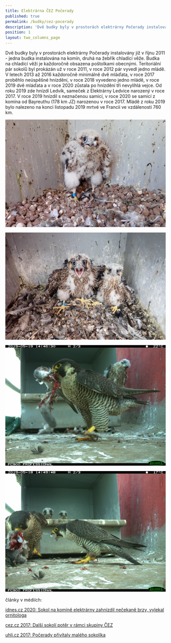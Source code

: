 ```yaml
---
title: Elektrárna ČEZ Počerady
published: true
permalink: /budky/cez-pocerady
description: 'Dvě budky byly v prostorách elektrárny Počerady instalovány již v roce 2011. '
position: 1
layout: two_columns_page
---
```

Dvě budky byly v prostorách elektrárny Počerady instalovány již v říjnu 2011 - jedna budka instalována na komín, druhá na žebřík chladící věže. Budka na chladící věži je každoročně obsazena poštolkami obecnými. Teritoriální pár sokolů byl prokázán už v roce 2011, v roce 2012 pár vyvedl jedno mládě. V letech 2013 až 2016 každoročně minimálně dvě mláďata, v roce 2017 proběhlo neúspěšné hnízdění, v roce 2018 vyvedeno jedno mládě, v roce 2019 dvě mláďata a v roce 2020 zůstala po hnízdění tři nevylíhlá vejce. Od roku 2019 zde hnízdí Ledvík, sameček z Elektrárny Ledvice narozený v roce 2017. V roce 2019 hnízdil s neznačenou samicí, v roce 2020 se samicí z komína od Bayreuthu (178 km JZ) narozenou v roce 2017. Mládě z roku 2019 bylo nalezeno na konci listopadu 2019 mrtvé ve Francii ve vzdálenosti 760 km.

![](/media/p5290816_pocerady_620.jpg)

![](/media/p5170586_620.jpg)

![](/media/img_0270_620.jpg)

![](/media/img_0238_620.jpg)



články v médiích:

[idnes.cz 2020: Sokol na komíně elektrárny zahnízdil nečekaně brzy, vylekal ornitologa](https://www.idnes.cz/usti/zpravy/sokol-ornitolog-hnizdeni-elektrarna-pocerady-komin.A200304_537181_usti-zpravy_pakr)

[cez.cz 2017: Další sokolí potěr v rámci skupiny ČEZ](https://www.cez.cz/cs/pro-media/tiskove-zpravy/elektrarna-pocerady-dalsi-sokoli-poter-v-ramci-skupiny-cez-44158)

[uhli.cz 2017: Počerady přivítaly malého sokolíka](https://iuhli.cz/pocerady-privitaly-maleho-sokolika/)
